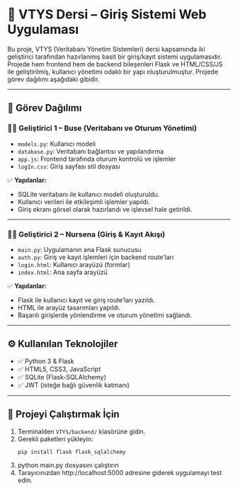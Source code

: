 
# 🛒 VTYS Dersi – Giriş Sistemi Web Uygulaması

Bu proje, VTYS (Veritabanı Yönetim Sistemleri) dersi kapsamında iki geliştirici tarafından hazırlanmış basit bir giriş/kayıt sistemi uygulamasıdır. Projede hem frontend hem de backend bileşenleri Flask ve HTML/CSS/JS ile geliştirilmiş, kullanıcı yönetimi odaklı bir yapı oluşturulmuştur. Projede görev dağılımı aşağıdaki gibidir.

---

## 👥 Görev Dağılımı

### 👩‍💻 Geliştirici 1 – Buse  (Veritabanı ve Oturum Yönetimi)

- `models.py`: Kullanıcı modeli
- `database.py`: Veritabanı bağlantısı ve yapılandırma
- `app.js`: Frontend tarafında oturum kontrolü ve işlemler
- `logIn.css`: Giriş sayfası stil dosyası

✅ **Yapılanlar:**
- SQLite veritabanı ile kullanıcı modeli oluşturuldu.
- Kullanıcı verileri ile etkileşimli işlemler yapıldı.
- Giriş ekranı görsel olarak hazırlandı ve işlevsel hale getirildi.

---

### 👩‍💻 Geliştirici 2 – Nursena  (Giriş & Kayıt Akışı)

- `main.py`: Uygulamanın ana Flask sunucusu
- `auth.py`: Giriş ve kayıt işlemleri için backend route’ları
- `login.html`: Kullanıcı arayüzü (formlar)
- `index.html`: Ana sayfa arayüzü

✅ **Yapılanlar:**
- Flask ile kullanıcı kayıt ve giriş route’ları yazıldı.
- HTML ile arayüz tasarımları yapıldı.
- Başarılı girişlerde yönlendirme ve oturum yönetimi sağlandı.

---

## ⚙️ Kullanılan Teknolojiler

- ✅ Python 3 & Flask
- ✅ HTML5, CSS3, JavaScript
- ✅ SQLite (Flask-SQLAlchemy)
- ✅ JWT (isteğe bağlı güvenlik katmanı)

---

## 🚀 Projeyi Çalıştırmak İçin

1. Terminalden `VTYS/backend/` klasörüne gidin.
2. Gerekli paketleri yükleyin:
   ```bash
   pip install flask flask_sqlalchemy
3. python main.py dosyasını çalıştırın
4. Tarayıcınızdan http://localhost:5000 adresine giderek uygulamayı test edin.
